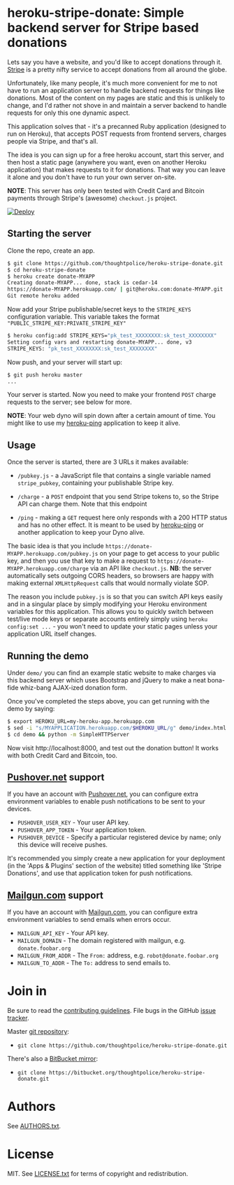 # heroku-stripe-donate: Simple backend server for Stripe based donations

Lets say you have a website, and you'd like to accept donations
through it. [Stripe](https://www.stripe.com) is a pretty nifty service
to accept donations from all around the globe.

Unfortunately, like many people, it's much more convenient for me to
not have to run an application server to handle backend requests for
things like donations. Most of the content on my pages are static and
this is unlikely to change, and I'd rather not shove in and maintain a
server backend to handle requests for only this one dynamic aspect.

This application solves that - it's a precanned Ruby application
(designed to run on Heroku), that accepts POST requests from frontend
servers, charges people via Stripe, and that's all.

The idea is you can sign up for a free heroku account, start this
server, and then host a static page (anywhere you want, even on
another Heroku application) that makes requests to it for
donations. That way you can leave it alone and you don't have to run
your own server on-site.

**NOTE**: This server has only been tested with Credit Card and
Bitcoin payments through Stripe's (awesome) `checkout.js` project.

[![Deploy](https://www.herokucdn.com/deploy/button.png)](https://heroku.com/deploy?template=https://github.com/thoughtpolice/heroku-stripe-donate)

## Starting the server

Clone the repo, create an app.

```bash
$ git clone https://github.com/thoughtpolice/heroku-stripe-donate.git
$ cd heroku-stripe-donate
$ heroku create donate-MYAPP
Creating donate-MYAPP... done, stack is cedar-14
https://donate-MYAPP.herokuapp.com/ | git@heroku.com:donate-MYAPP.git
Git remote heroku added
```

Now add your Stripe publishable/secret keys to the `STRIPE_KEYS`
configuration variable. This variable takes the format
`"PUBLIC_STRIPE_KEY:PRIVATE_STRIPE_KEY"`

```bash
$ heroku config:add STRIPE_KEYS="pk_test_XXXXXXXX:sk_test_XXXXXXXX"
Setting config vars and restarting donate-MYAPP... done, v3
STRIPE_KEYS: "pk_test_XXXXXXXX:sk_test_XXXXXXXX"
```

Now push, and your server will start up:

```bash
$ git push heroku master
...
```

Your server is started. Now you need to make your frontend `POST`
charge requests to the server; see below for more.

**NOTE**: Your web dyno will spin down after a certain amount of
time. You might like to use my
[heroku-ping](https://github.com/thoughtpolice/heroku-ping)
application to keep it alive.

## Usage

Once the server is started, there are 3 URLs it makes available:

  - `/pubkey.js` - a JavaScript file that contains a single
    variable named `stripe_pubkey`, containing your publishable Stripe
    key.

  - `/charge` - a `POST` endpoint that you send Stripe tokens
    to, so the Stripe API can charge them. Note that this endpoint

  - `/ping` - making a `GET` request here only responds with a
    200 HTTP status and has no other effect. It is meant to be used by
    [heroku-ping](https://github.com/thoughtpolice/heroku-ping) or
    another application to keep your Dyno alive.

The basic idea is that you include
`https://donate-MYAPP.herokuapp.com/pubkey.js` on your page to
get access to your public key, and then you use that key to make a
request to `https://donate-MYAPP.herokuapp.com/charge` via an
API like `checkout.js`. **NB**: the server automatically sets outgoing
CORS headers, so browsers are happy with making external
`XMLHttpRequest` calls that would normally violate SOP.

The reason you include `pubkey.js` is so that you can switch API keys
easily and in a singular place by simply modifying your Heroku
environment variables for this application. This allows you to quickly
switch between test/live mode keys or separate accounts entirely
simply using `heroku config:set ...` - you won't need to update your
static pages unless your application URL itself changes.

## Running the demo

Under `demo/` you can find an example static website to make charges
via this backend server which uses Bootstrap and jQuery to make a neat
bona-fide whiz-bang AJAX-ized donation form.

Once you've completed the steps above, you can get running with the
demo by saying:

```bash
$ export HEROKU_URL=my-heroku-app.herokuapp.com
$ sed -i "s/MYAPPLICATION.herokuapp.com/$HEROKU_URL/g" demo/index.html demo/donate.js
$ cd demo && python -m SimpleHTTPServer
```

Now visit http://localhost:8000, and test out the donation button! It
works with both Credit Card and Bitcoin, too.

## [Pushover.net](https://pushover.net) support

If you have an account with [Pushover.net](https://pushover.net), you
can configure extra environment variables to enable push
notifications to be sent to your devices.

  - `PUSHOVER_USER_KEY`  - Your  user API key.
  - `PUSHOVER_APP_TOKEN` - Your application token.
  - `PUSHOVER_DEVICE` - Specify a particular registered device by
    name; only this device will receive pushes.

It's recommended you simply create a new application for your
deployment (in the 'Apps & Plugins' section of the website) titled
something like 'Stripe Donations', and use that application token for
push notifications.

## [Mailgun.com](https://mailgun.com) support

If you have an account with [Mailgun.com](https://mailgun.com), you
can configure extra environment variables to send emails when errors
occur.

  - `MAILGUN_API_KEY`   - Your API key.
  - `MAILGUN_DOMAIN` - The domain registered with mailgun, e.g. `donate.foobar.org`
  - `MAILGUN_FROM_ADDR` - The `From:` address, e.g. `robot@donate.foobar.org`
  - `MAILGUN_TO_ADDR` - The `To:` address to send emails to.

# Join in

Be sure to read the [contributing guidelines][contribute]. File bugs
in the GitHub [issue tracker][].

Master [git repository][gh]:

* `git clone https://github.com/thoughtpolice/heroku-stripe-donate.git`

There's also a [BitBucket mirror][bb]:

* `git clone https://bitbucket.org/thoughtpolice/heroku-stripe-donate.git`

# Authors

See [AUTHORS.txt](https://raw.github.com/thoughtpolice/heroku-stripe-donate/master/AUTHORS.txt).

# License

MIT. See
[LICENSE.txt](https://raw.github.com/thoughtpolice/heroku-stripe-donate/master/LICENSE.txt)
for terms of copyright and redistribution.

[contribute]: https://github.com/thoughtpolice/heroku-stripe-donate/blob/master/CONTRIBUTING.md
[issue tracker]: http://github.com/thoughtpolice/heroku-stripe-donate/issues
[gh]: http://github.com/thoughtpolice/heroku-stripe-donate
[bb]: http://bitbucket.org/thoughtpolice/heroku-stripe-donate
